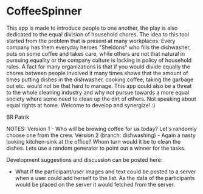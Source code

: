 # CoffeeSpinner
This app is made to introduce people to one another, the play is also dedicated to the equal division of household chores. The idea to this tool started from the problem that is present at many workplaces. Every company has them everyday heroes "Sheldons" who fills the dishwasher, puts on some coffee and takes care, while others are not that natural in pursuing equality or the company culture is lacking in policy of household rules. A fact for many organizations is that if you would divide equally the chores between people involved it many times shows that the amount of times putting dishes in the dishwasher, cooking coffee, taking the garbage out etc. would not be that hard to manage. This app could also be a threat to the whole cleaning industry and why not pursue towards a more equal society where some need to clean up the dirt of others. Not speaking about equal rights at home. Welcome to develop and synergize! :)

BR
Patrik

NOTES:
Version 1 - Who will be brewing coffee for us today? Let's randomly choose one from the crew.
Version 2 (branch: dishwashing) - Again a nasty looking kitchen-sink at the office? Whom turn would it be to clean the dishes. Lets use a random generator to point out a winner for the tasks.

Development suggestions and discussion can be posted here:
- What if the participant/user images and text could be posted to a server when a user could add herself to the list. As the data of the participants would be placed on the server it would fetched from the server.
